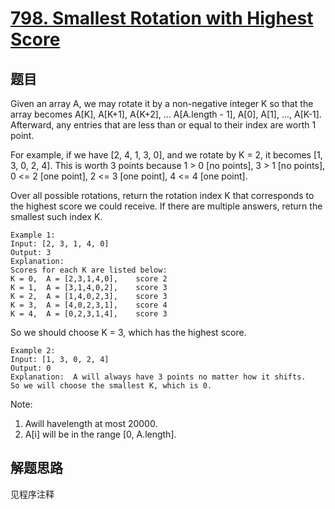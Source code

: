 # [798. Smallest Rotation with Highest Score](https://leetcode.com/problems/smallest-rotation-with-highest-score/)

## 题目

Given an array A, we may rotate it by a non-negative integer K so that the array becomes A[K], A[K+1], A{K+2], ... A[A.length - 1], A[0], A[1], ..., A[K-1]. Afterward, any entries that are less than or equal to their index are worth 1 point.

For example, if we have [2, 4, 1, 3, 0], and we rotate by K = 2, it becomes [1, 3, 0, 2, 4]. This is worth 3 points because 1 > 0 [no points], 3 > 1 [no points], 0 <= 2 [one point], 2 <= 3 [one point], 4 <= 4 [one point].

Over all possible rotations, return the rotation index K that corresponds to the highest score we could receive. If there are multiple answers, return the smallest such index K.

```text
Example 1:
Input: [2, 3, 1, 4, 0]
Output: 3
Explanation:
Scores for each K are listed below:
K = 0,  A = [2,3,1,4,0],    score 2
K = 1,  A = [3,1,4,0,2],    score 3
K = 2,  A = [1,4,0,2,3],    score 3
K = 3,  A = [4,0,2,3,1],    score 4
K = 4,  A = [0,2,3,1,4],    score 3
```

So we should choose K = 3, which has the highest score.

```text
Example 2:
Input: [1, 3, 0, 2, 4]
Output: 0
Explanation:  A will always have 3 points no matter how it shifts.
So we will choose the smallest K, which is 0.
```

Note:

1. Awill havelength at most 20000.
1. A[i] will be in the range [0, A.length].

## 解题思路

见程序注释
